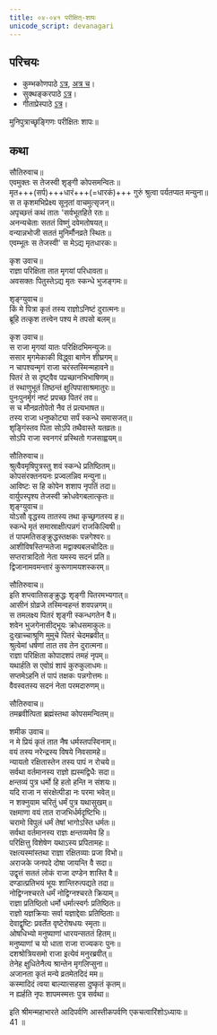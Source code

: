 ```yaml
---  
title: ०४-०४१ परीक्षित्-शापः
unicode_script: devanagari
---  
```


## परिचयः
- कुम्भकोणपाठे [ऽत्र](https://archive.org/details/mahAbhArata-kumbhakoNam/page/n369), [अत्र च](https://sanskritdocuments.org/mirrors/mahabharata/mbhK/mahabharata-k-01-sa.html)।
- सुक्थङ्करपाठे [ऽत्र](http://bombay.indology.info/mahabharata/text/UD/MBh01.txt)।
- गीताप्रेस्पाठे [ऽत्र](https://archive.org/stream/mahabharata01ramauoft#page/564/mode/2up)।

मुनिपुत्राच्छृङ्गिणः परीक्षितः शापः॥  


## कथा

सौतिरुवाच॥  
एवमुक्तः स तेजस्वी शृङ्गी कोपसमन्वितः॥  
मृत+++(सर्प)+++धारं+++(=धारकं)+++ गुरुं श्रुत्वा पर्यतप्यत मन्युना॥  
स त कृशमभिप्रेक्ष्य सूनृतां वाचमुत्सृजन्॥  
अपृच्छत्तं कथं तातः 'सर्वभूतहिते रतः॥  
अनन्यचेताः सततं विष्णुं दवेमतोषयत्॥  
वन्यान्नभोजी सततं मुनिर्मौनव्रते स्थितः॥  
एवम्भूतः स तेजस्वी' स मेऽद्य मृतधारकः॥  

कृश उवाच॥  
राज्ञा परिक्षिता तात मृगयां परिधावता॥  
अवसक्तः पितुस्तेऽद्य मृतः स्कन्धे भुजङ्गमः॥  

शृङ्ग्युवाच॥  
किं मे पित्रा कृतं तस्य राज्ञोऽनिष्टं दुरात्मनः॥  
ब्रूहि तत्कृश तत्त्वेन पश्य मे तपसो बलम्॥  

कृश उवाच॥  
स राजा मृगयां यातः परिक्षिदभिमन्युजः॥  
ससार मृगमेकाकी विद्ध्वा बाणेन शीघ्रगम्॥  
न चापश्यन्मृगं राजा चरंस्तस्मिन्महावने॥  
पितरं ते स दृष्ट्वैव पप्रच्छानभिभाषिणम्॥  
तं स्थाणुभूतं तिष्ठन्तं क्षुत्पिपासाश्रमातुरः॥  
पुनःपुनर्मृगं नष्टं प्रपच्छ पितरं तव॥  
स च मौनव्रतोपेतो नैव तं प्रत्यभाषत॥  
तस्य राजा धनुष्कोट्या सर्पं स्कन्धे समासजत्॥  
शृङ्गिंस्तव पिता सोऽपि तथैवास्ते यतव्रतः॥  
सोऽपि राजा स्वनगरं प्रस्थितो गजसाह्वयम्॥  

सौतिरुवाच॥  
श्रुत्वैवमृषिपुत्रस्तु शवं स्कन्धे प्रतिष्ठितम्॥  
कोपसंरक्तनयनः प्रज्वलन्निव मन्युना॥  
आविष्टः स हि कोपेन शशाप नृपतिं तदा॥  
वार्युपस्पृश्य तेजस्वी क्रोधवेगबलात्कृतः॥  
शृङ्ग्युवाच॥  
योऽसौ वृद्धस्य तातस्य तथा कृच्छ्रगतस्य ह॥  
स्कन्धे मृतं समास्राक्षीत्पन्नगं राजकिल्विषी॥  
तं पापमतिसङ्क्रुद्धस्तक्षकः पन्नगेश्वरः॥  
आशीविषस्तिग्मतेजा मद्वाक्यबलचोदितः॥  
सप्तरात्रादितो नेता यमस्य सदनं प्रति॥  
द्विजानामवमन्तारं कुरूणामयशस्करम्॥  

सौतिरुवाच॥  
इति शप्त्वातिसङ्क्रुद्धः शृङ्गी पितरमभ्यगात्॥  
आसीनं ग्रोव्रजे तस्मिन्वहन्तं शवपन्नगम्॥  
स तमलक्ष्य पितरं शृङ्गी स्कन्धगतेन वै॥  
शवेन भुजगेनासीद्भूयः क्रोधसमाकुलः॥  
दुःखाच्चाश्रूणि मुमुचे पितरं चेदमब्रवीत्॥  
श्रुत्वेमां धर्षणां तात तव तेन दुरात्मना॥  
राज्ञा परिक्षिता कोपादशपं तमहं नृपम्॥  
यथार्हति स एवोग्रं शापं कुरुकुलाधमः॥  
सप्तमेऽहनि तं पापं तक्षकः पन्नगोत्तमः॥  
वैवस्वतस्य सदनं नेता परमदारुणम्॥  

सौतिरुवाच॥  
तमब्रवीत्पिता ब्रह्मंस्तथा कोपसमन्वितम्॥  

शमीक उवाच॥  
न मे प्रियं कृतं तात नैष धर्मस्तपस्विनाम्॥  
वयं तस्य नरेन्द्रस्य विषये निवसामहे॥  
न्यायतो रक्षितास्तेन तस्य पापं न रोचये॥  
सर्वथा वर्तमानस्य राज्ञो ह्यस्मद्विधैः सदा॥  
क्षन्तव्यं पुत्र धर्मो हि हतो हन्ति न संशयः॥  
यदि राजा न संरक्षेत्पीडा नः परमा भवेत्॥  
न शक्नुयाम चरितुं धर्मं पुत्र यथासुखम्॥  
रक्षमाणा वयं तात राजभिर्धर्मदृष्टिभिः॥  
चरामो विपुलं धर्मं तेषां भागोऽस्ति धर्मतः॥  
सर्वथा वर्तमानस्य राज्ञः क्षन्तव्यमेव हि॥  
परिक्षित्तु विशेषेण यथाऽस्य प्रपितामहः॥  
रक्षत्यस्मांस्तथा राज्ञा रक्षितव्याः प्रजा विभो॥  
अराजके जनपदे दोषा जायन्ति वै सदा॥  
उद्वृत्तं सततं लोकं राजा दण्डेन शास्ति वै॥  
दण्डात्प्रतिभयं भूयः शान्तिरुत्पद्यते तदा॥  
नोद्विग्नश्चरते धर्मं नोद्विग्नश्चरते क्रियाम्॥  
राज्ञा प्रतिष्ठितो धर्मो धर्मात्स्वर्गः प्रतिष्ठितः॥  
राज्ञो यज्ञक्रियाः सर्वा यज्ञाद्देवाः प्रतिष्ठिताः॥  
देवाद्वृष्टिः प्रवर्तेत वृष्टेरोषधयः स्मृताः॥  
ओषधिभ्यो मनुष्याणां धारयन्सततं हितम्॥  
मनुष्याणां च यो धाता राजा राज्यकरः पुनः॥  
दशश्रोत्रियसमो राजा इत्येवं मनुरब्रवीत्॥  
तेनेह क्षुधितेनैत्य श्रान्तेन मृगलिप्सुना॥  
अजानता कृतं मन्ये व्रतमेतदिदं मम॥  
कस्मादिदं त्वया बाल्यात्सहसा दुष्कृतं कृतम्॥  
न ह्यर्हति नृपः शापमस्मत्तः पुत्र सर्वथा॥  

इति श्रीमन्महाभारते आदिपर्वणि आस्तीकपर्वणि एकचत्वारिंशोऽध्यायः॥  
41 ॥  

